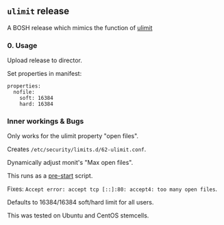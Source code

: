## `ulimit` release

A BOSH release which mimics the function of
[ulimit](http://tldp.org/LDP/solrhe/Securing-Optimizing-Linux-RH-Edition-v1.3/x4733.html)

### 0. Usage

Upload release to director.

Set properties in manifest:

```
properties:
  nofile:
    soft: 16384
    hard: 16384
```

### Inner workings & Bugs

Only works for the ulimit property "open files".

Creates `/etc/security/limits.d/62-ulimit.conf`.

Dynamically adjust monit's "Max open files".

This runs as a [pre-start](https://bosh.io/docs/pre-start.html) script.

Fixes: `Accept error: accept tcp [::]:80: accept4: too many open files`.

Defaults to 16384/16384 soft/hard limit for all users.

This was tested on Ubuntu and CentOS stemcells.
